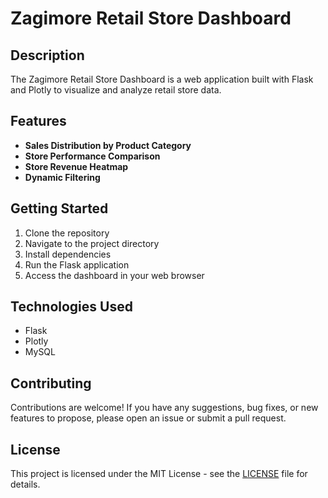 # Zagimore Retail Store Dashboard

## Description
The Zagimore Retail Store Dashboard is a web application built with Flask and Plotly to visualize and analyze retail store data.

## Features
- **Sales Distribution by Product Category**
- **Store Performance Comparison**
- **Store Revenue Heatmap**
- **Dynamic Filtering**

## Getting Started
1. Clone the repository
2. Navigate to the project directory
3. Install dependencies
4. Run the Flask application
5. Access the dashboard in your web browser

## Technologies Used
- Flask
- Plotly
- MySQL

## Contributing
Contributions are welcome! If you have any suggestions, bug fixes, or new features to propose, please open an issue or submit a pull request.

## License
This project is licensed under the MIT License - see the [LICENSE](LICENSE) file for details.

